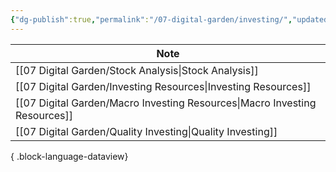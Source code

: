 ```yaml
---
{"dg-publish":true,"permalink":"/07-digital-garden/investing/","updated":"2025-04-08T08:27:28.859-07:00"}
---
```



| Note                                                                          |
| ----------------------------------------------------------------------------- |
| [[07 Digital Garden/Stock Analysis\|Stock Analysis]]                       |
| [[07 Digital Garden/Investing Resources\|Investing Resources]]             |
| [[07 Digital Garden/Macro Investing Resources\|Macro Investing Resources]] |
| [[07 Digital Garden/Quality Investing\|Quality Investing]]                 |

{ .block-language-dataview}
